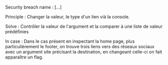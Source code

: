 Security breach name 	:	[...]

Principle 				: Changer la valeur, le type d'un lien vià la console.

Solve 					: Contrôler la valeur de l'argument et la comparer à une liste de valeur prédéfinies

In case 				: Dans le cas présent en inspectant la home page, plus particulièrement le footer,
							on trouve trois liens vers des réseaux sociaux avec un argument site précisant la destination,
								en changeant celle-ci on fait apparaître un flag.


<a href="index.php?page=redirect&amp;site=facebook" class="icon fa-facebook"></a>